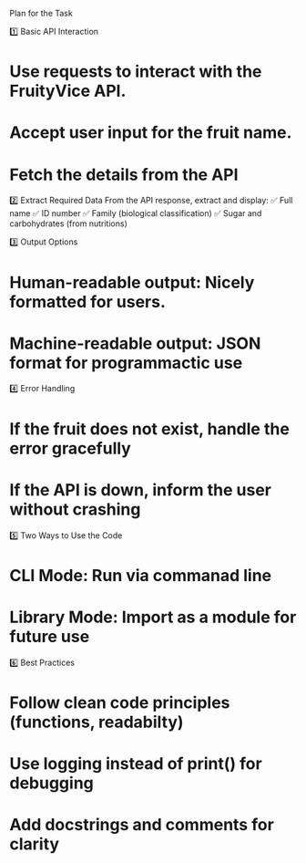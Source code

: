 Plan for the Task

1️⃣ Basic API Interaction
# Use requests to interact with the FruityVice API.
# Accept user input for the fruit name.
# Fetch the details from the API

2️⃣ Extract Required Data
From the API response, extract and display:
✅ Full name
✅ ID number
✅ Family (biological classification)
✅ Sugar and carbohydrates (from nutritions)

3️⃣ Output Options
# Human-readable output: Nicely formatted for users.
# Machine-readable output: JSON format for programmactic use

4️⃣ Error Handling
# If the fruit does not exist, handle the error gracefully
# If the API is down, inform the user without crashing

5️⃣ Two Ways to Use the Code
# CLI Mode: Run via commanad line
# Library Mode: Import as a module for future use

6️⃣ Best Practices
# Follow clean code principles (functions, readabilty)
# Use logging instead of print() for debugging
# Add docstrings and comments for clarity